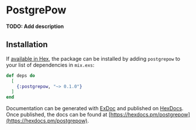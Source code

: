 # PostgrePow

**TODO: Add description**

## Installation

If [available in Hex](https://hex.pm/docs/publish), the package can be installed
by adding `postgrepow` to your list of dependencies in `mix.exs`:

```elixir
def deps do
  [
    {:postgrepow, "~> 0.1.0"}
  ]
end
```

Documentation can be generated with [ExDoc](https://github.com/elixir-lang/ex_doc)
and published on [HexDocs](https://hexdocs.pm). Once published, the docs can
be found at [https://hexdocs.pm/postgrepow](https://hexdocs.pm/postgrepow).

